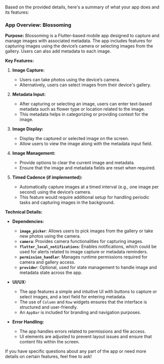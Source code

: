 Based on the provided details, here's a summary of what your app does and its features:

### **App Overview: Blossoming**

**Purpose:**
Blossoming is a Flutter-based mobile app designed to capture and manage images with associated metadata. The app includes features for capturing images using the device’s camera or selecting images from the gallery. Users can also add metadata to each image.

**Key Features:**

1. **Image Capture:**
   - Users can take photos using the device’s camera.
   - Alternatively, users can select images from their device's gallery.

2. **Metadata Input:**
   - After capturing or selecting an image, users can enter text-based metadata such as flower type or location related to the image.
   - This metadata helps in categorizing or providing context for the image.

3. **Image Display:**
   - Display the captured or selected image on the screen.
   - Allow users to view the image along with the metadata input field.

4. **Image Management:**
   - Provide options to clear the current image and metadata.
   - Ensure that the image and metadata fields are reset when required.

5. **Timed Cadence (if implemented):**
   - Automatically capture images at a timed interval (e.g., one image per second) using the device’s camera.
   - This feature would require additional setup for handling periodic tasks and capturing images in the background.

**Technical Details:**

- **Dependencies:**
  - **`image_picker`**: Allows users to pick images from the gallery or take new photos using the camera.
  - **`camera`**: Provides camera functionalities for capturing images.
  - **`flutter_local_notifications`**: Enables notifications, which could be used for alerts related to image capture or metadata reminders.
  - **`permission_handler`**: Manages runtime permissions required for camera and gallery access.
  - **`provider`**: Optional, used for state management to handle image and metadata state across the app.

- **UI/UX:**
  - The app features a simple and intuitive UI with buttons to capture or select images, and a text field for entering metadata.
  - The use of `Column` and `Row` widgets ensures that the interface is structured and user-friendly.
  - An `AppBar` is included for branding and navigation purposes.

- **Error Handling:**
  - The app handles errors related to permissions and file access.
  - UI elements are adjusted to prevent layout issues and ensure that content fits within the screen.

If you have specific questions about any part of the app or need more details on certain features, feel free to ask!
